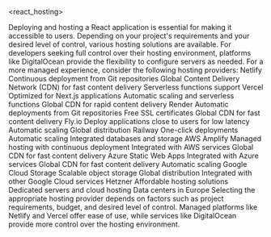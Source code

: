 <react_hosting>
  <title>React Hosting</title>
  <description>
    Deploying and hosting a React application is essential for making it accessible to users. Depending on your project's requirements and your desired level of control, various hosting solutions are available.
  </description>
  <overview>
    <note>
      For developers seeking full control over their hosting environment, platforms like DigitalOcean provide the flexibility to configure servers as needed.
    </note>
    <recommendation>
      <text>
        For a more managed experience, consider the following hosting providers:
      </text>
    </recommendation>
  </overview>
  <hosting_providers>
    <provider>
      <name>Netlify</name>
      <features>
        <feature>Continuous deployment from Git repositories</feature>
        <feature>Global Content Delivery Network (CDN) for fast content delivery</feature>
        <feature>Serverless functions support</feature>
      </features>
    </provider>
    <provider>
      <name>Vercel</name>
      <features>
        <feature>Optimized for Next.js applications</feature>
        <feature>Automatic scaling and serverless functions</feature>
        <feature>Global CDN for rapid content delivery</feature>
      </features>
    </provider>
    <provider>
      <name>Render</name>
      <features>
        <feature>Automatic deployments from Git repositories</feature>
        <feature>Free SSL certificates</feature>
        <feature>Global CDN for fast content delivery</feature>
      </features>
    </provider>
    <provider>
      <name>Fly.io</name>
      <features>
        <feature>Deploy applications close to users for low latency</feature>
        <feature>Automatic scaling</feature>
        <feature>Global distribution</feature>
      </features>
    </provider>
    <provider>
      <name>Railway</name>
      <features>
        <feature>One-click deployments</feature>
        <feature>Automatic scaling</feature>
        <feature>Integrated databases and storage</feature>
      </features>
    </provider>
    <provider>
      <name>AWS Amplify</name>
      <features>
        <feature>Managed hosting with continuous deployment</feature>
        <feature>Integrated with AWS services</feature>
        <feature>Global CDN for fast content delivery</feature>
      </features>
    </provider>
    <provider>
      <name>Azure Static Web Apps</name>
      <features>
        <feature>Integrated with Azure services</feature>
        <feature>Global CDN for fast content delivery</feature>
        <feature>Automatic scaling</feature>
      </features>
    </provider>
    <provider>
      <name>Google Cloud Storage</name>
      <features>
        <feature>Scalable object storage</feature>
        <feature>Global distribution</feature>
        <feature>Integrated with other Google Cloud services</feature>
      </features>
    </provider>
    <provider>
      <name>Hetzner</name>
      <features>
        <feature>Affordable hosting solutions</feature>
        <feature>Dedicated servers and cloud hosting</feature>
        <feature>Data centers in Europe</feature>
      </features>
    </provider>
  </hosting_providers>
  <conclusion>
    <note>
      Selecting the appropriate hosting provider depends on factors such as project requirements, budget, and desired level of control. Managed platforms like Netlify and Vercel offer ease of use, while services like DigitalOcean provide more control over the hosting environment.
    </note>
  </conclusion>
</react_hosting>
